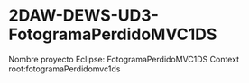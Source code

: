 # 2DAW-DEWS-UD3-FotogramaPerdidoMVC1DS
Nombre proyecto Eclipse: FotogramaPerdidoMVC1DS
Context root:fotogramaPerdidomvc1ds